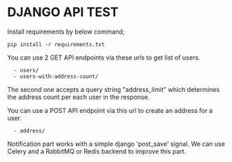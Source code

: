 # DJANGO API TEST
Install requirements by below command;
```
pip install -r requirements.txt
```
You can use 2 GET API endpoints via these urls to get list of users.
```
  - users/
  - users-with-address-count/ 
```

The second one accepts a query string "address_limit" which determines the address count per each user in the response.

You can use a POST API endpoint via this url to create an address for a user.
```
  - address/
```
Notification part works with a simple django 'post_save' signal. We can use Celery and a RabbitMQ or Redis backend to improve this part.
